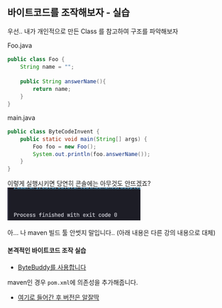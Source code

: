 ## 바이트코드를 조작해보자 - 실습

우선.. 내가 개인적으로 만든 Class 를 참고하여 구조를 파악해보자

Foo.java
```java
public class Foo {
    String name = "";

    public String answerName(){
        return name;
    }
}
```

main.java
```java
public class ByteCodeInvent {
    public static void main(String[] args) {
        Foo foo = new Foo();
        System.out.println(foo.answerName());
    }
}
```

이렇게 실행시키면 당연히 콘솔에는 아무것도 안뜨겠죠?
<img src="../../img/empty-console.png" width="300px">

아... 나 maven 빌드 툴 안썻지 말입니다.. (아래 내용은 다른 강의 내용으로 대체)

#### 본격적인 바이트코드 조작 실습
* [ByteBuddy를 사용합니다](https://bytebuddy.net/#/)

maven인 경우 `pom.xml`에 의존성을 추가해줍니다.
* [여기로 들어간 후 버전은 알잘딱](https://mvnrepository.com/artifact/net.bytebuddy/byte-buddy)